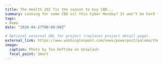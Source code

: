 ```yaml
---
title: The Health 202 Tis the season to buy CBD...
summary: Looking for some CBD oil this Cyber Monday? It won’t be hard to find. It’s the first holiday shopping season...
tags:
- Demo
date: "2016-04-27T00:00:00Z"

# Optional external URL for project (replaces project detail page).
external_link: https://www.washingtonpost.com/news/powerpost/paloma/the-health-202/2019/12/02/the-health-202-tis-the-season-to-buy-cbd-products-thanks-to-congress/5de3d3a288e0fa652bbbdaf8/
image:
  caption: Photo by Toa Heftiba on Unsplash
  focal_point: Smart
---
```

